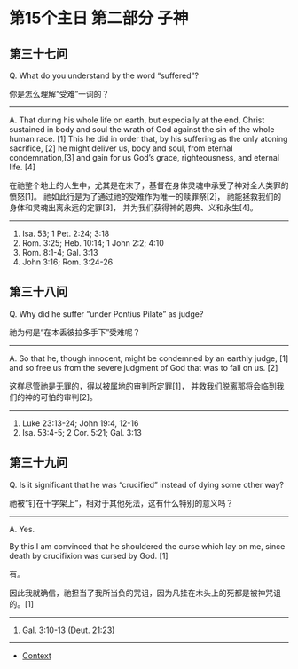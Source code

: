 # 第15个主日 第二部分 子神

## 第三十七问

Q. What do you understand by the word “suffered”?

你是怎么理解“受难”一词的？

---

A. That during his whole life on earth,
but especially at the end,
Christ sustained in body and soul
the wrath of God against the sin of the whole human race. [1]
This he did in order that,
by his suffering as the only atoning sacrifice, [2]
he might deliver us, body and soul, from eternal condemnation,[3]
and gain for us God’s grace, righteousness, and eternal life. [4]

在祂整个地上的人生中，尤其是在末了，基督在身体灵魂中承受了神对全人类罪的愤怒[1]。
祂如此行是为了通过祂的受难作为唯一的赎罪祭[2]，
祂能拯救我们的身体和灵魂出离永远的定罪[3]，
并为我们获得神的恩典、义和永生[4]。

---

1. Isa. 53; 1 Pet. 2:24; 3:18
2. Rom. 3:25; Heb. 10:14; 1 John 2:2; 4:10
3. Rom. 8:1-4; Gal. 3:13
4. John 3:16; Rom. 3:24-26

## 第三十八问

Q. Why did he suffer “under Pontius Pilate” as judge?

祂为何是“在本丢彼拉多手下”受难呢？

---

A. So that he, though innocent, might be condemned by an earthly judge, [1]
and so free us from the severe judgment of God that was to fall on us. [2]

这样尽管祂是无罪的，得以被属地的审判所定罪[1]，
并救我们脱离那将会临到我们的神的可怕的审判[2]。

---

1. Luke 23:13-24; John 19:4, 12-16
2. Isa. 53:4-5; 2 Cor. 5:21; Gal. 3:13

## 第三十九问

Q. Is it significant that he was “crucified” instead of dying some other way?

祂被“钉在十字架上”，相对于其他死法，这有什么特别的意义吗？

---

A. Yes.

By this I am convinced
that he shouldered the curse
which lay on me,
since death by crucifixion was cursed by God. [1]

有。

因此我就确信，祂担当了我所当负的咒诅，因为凡挂在木头上的死都是被神咒诅的。[1]

---

1. Gal. 3:10-13 (Deut. 21:23)

----

* [Context](./welcome)